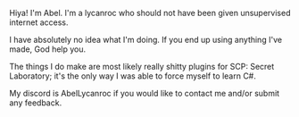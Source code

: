 Hiya! I'm Abel. I'm a lycanroc who should not have been given unsupervised internet access.

I have absolutely no idea what I'm doing. If you end up using anything I've made, God help you.

The things I do make are most likely really shitty plugins for SCP: Secret Laboratory; it's the only way I was able to force myself to learn C#.

My discord is AbelLycanroc if you would like to contact me and/or submit any feedback.
